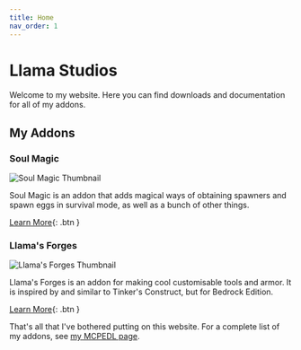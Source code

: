 ```yaml
---
title: Home
nav_order: 1
---
```


# Llama Studios
Welcome to my website. Here you can find downloads and documentation for all of my addons.

## My Addons
### Soul Magic
![Soul Magic Thumbnail](https://user-images.githubusercontent.com/31634240/114284780-46a85500-9a20-11eb-861e-624e897630fd.PNG)

Soul Magic is an addon that adds magical ways of obtaining spawners and spawn eggs in survival mode, as well as a bunch of other things.

[Learn More](/soul-magic.html){: .btn }

### Llama's Forges
![Llama's Forges Thumbnail](https://mcpedl.com/wp-content/uploads/2021/03/llamas-forges_1-520x245.png)

Llama's Forges is an addon for making cool customisable tools and armor. It is inspired by and similar to Tinker's Construct, but for Bedrock Edition.

[Learn More](/llamas-forges.html){: .btn }

That's all that I've bothered putting on this website. For a complete list of my addons, see [my MCPEDL page](https://mcpedl.com/user/kyleplo/).
